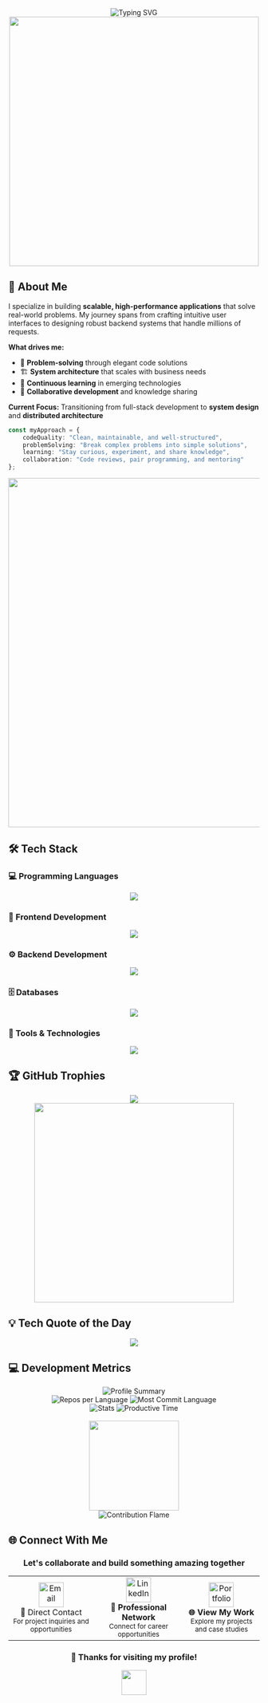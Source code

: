 <div align="center">
  <img src="https://readme-typing-svg.herokuapp.com?font=Fira+Code&size=32&duration=2800&pause=2000&color=A9FEF7&center=true&vCenter=true&width=940&lines=Hey+there!+I'm+a+Full-Stack+Developer+%F0%9F%91%8B;Aspiring+System+Architect+%F0%9F%8F%97%EF%B8%8F;Building+Amazing+Digital+Experiences+%F0%9F%9A%80;Always+Learning+%26+Growing+%F0%9F%8C%B1" alt="Typing SVG" />
</div>

<div align="center">
  <img src="https://user-images.githubusercontent.com/74038190/225813708-98b745f2-7d22-48cf-9150-083f1b00d6c9.gif" width="500">
</div>

## 🚀 About Me

I specialize in building **scalable, high-performance applications** that solve real-world problems. My journey spans from crafting intuitive user interfaces to designing robust backend systems that handle millions of requests.

**What drives me:**
- 🎯 **Problem-solving** through elegant code solutions
- 🏗️ **System architecture** that scales with business needs  
- 🔄 **Continuous learning** in emerging technologies
- 🤝 **Collaborative development** and knowledge sharing

**Current Focus:** Transitioning from full-stack development to **system design** and **distributed architecture**

```typescript
const myApproach = {
    codeQuality: "Clean, maintainable, and well-structured",
    problemSolving: "Break complex problems into simple solutions",
    learning: "Stay curious, experiment, and share knowledge",
    collaboration: "Code reviews, pair programming, and mentoring"
};
```

<div align="center">
  <img src="https://user-images.githubusercontent.com/74038190/212284100-561aa473-3905-4a80-b561-0d28506553ee.gif" width="700">
</div>

## 🛠️ Tech Stack

### 💻 Programming Languages
<div align="center">
  <img src="https://skillicons.dev/icons?i=js,ts,cpp,c,java,cs" />
</div>

### 🎨 Frontend Development
<div align="center">
  <img src="https://skillicons.dev/icons?i=nextjs,react,html,css,tailwind,bootstrap" />
</div>

### ⚙️ Backend Development
<div align="center">
  <img src="https://skillicons.dev/icons?i=nodejs,express,spring,dotnet,graphql,qt" />
</div>

### 🗄️ Databases
<div align="center">
  <img src="https://skillicons.dev/icons?i=postgresql,mysql,mongodb" />
</div>

### 🔧 Tools & Technologies
<div align="center">
  <img src="https://skillicons.dev/icons?i=git,github,docker,vscode,linux" />
</div>

## 🏆 GitHub Trophies
<div align="center">
  <img src="https://github-profile-trophy.vercel.app/?username=ahmed3656&theme=tokyonight&no-frame=true&no-bg=true&margin-w=4" />
</div>

<div align="center">
  <img src="https://user-images.githubusercontent.com/74038190/212284158-e840e285-664b-44d7-b79b-e264b5e54825.gif" width="400">
</div>

## 💡 Tech Quote of the Day

<div align="center">
  <img src="https://quotes-github-readme.vercel.app/api?type=horizontal&theme=tokyonight" />
</div>

<!-- ## 🎨 Code Contribution Heatmap

<div align="center">
  <img src="https://github-readme-stats.vercel.app/api/wakatime?username=ahmed3656&theme=tokyonight&layout=compact" alt="Coding Time" />
</div> -->

## 💻 Development Metrics

<div align="center">
  <img src="https://github-profile-summary-cards.vercel.app/api/cards/profile-details?username=ahmed3656&theme=tokyonight" alt="Profile Summary" />
</div>

<div align="center">
  <img src="https://github-profile-summary-cards.vercel.app/api/cards/repos-per-language?username=ahmed3656&theme=tokyonight" alt="Repos per Language" />
  <img src="https://github-profile-summary-cards.vercel.app/api/cards/most-commit-language?username=ahmed3656&theme=tokyonight" alt="Most Commit Language" />
</div>

<div align="center">
  <img src="https://github-profile-summary-cards.vercel.app/api/cards/stats?username=ahmed3656&theme=tokyonight" alt="Stats" />
  <img src="https://github-profile-summary-cards.vercel.app/api/cards/productive-time?username=ahmed3656&theme=tokyonight&utcOffset=8" alt="Productive Time" />
</div>

<br/>

<div align="center">
  <img height="180em" src="https://github-readme-stats.vercel.app/api?username=ahmed3656&show_icons=true&theme=tokyonight&include_all_commits=true&count_private=true"/>
  <br/>
  <img src="https://github-readme-streak-stats.herokuapp.com/?user=ahmed3656&theme=tokyonight&hide_border=true&stroke=0000&background=1A1B27&ring=F7768E&fire=F7768E&currStreakLabel=F7768E" alt="Contribution Flame" />
</div>

## 🌐 Connect With Me

<div align="center">
  <h3>Let's collaborate and build something amazing together</h3>
</div>

<div align="center">
  <table>
    <tr>
      <td align="center" width="250">
        <a href="mailto:ahmedamr4f@gmail.com">
          <img src="https://img.icons8.com/?size=100&id=OumT4lIcOllS&format=png&color=000000" alt="Email" width="50"/>
        </a>
        <br/
        <strong>📧 Direct Contact</strong>
        <br/>
        <sub>For project inquiries and opportunities</sub>
      </td>
      <td align="center" width="250">
        <a href="https://linkedin.com/in/ahmed-amr3656">
          <img src="https://img.icons8.com/fluency/96/linkedin.png" alt="LinkedIn" width="50"/>
        </a>
        <br/>
        <strong>💼 Professional Network</strong>
        <br/>
        <sub>Connect for career opportunities</sub>
      </td>
      <td align="center" width="250">
        <a href="https://ahmed-amr-phi.vercel.app/">
          <img src="https://img.icons8.com/?size=100&id=2963&format=png&color=34BFF0" alt="Portfolio" width="50"/>
        </a>
        <br/>
        <strong>🌐 View My Work</strong>
        <br/>
        <sub>Explore my projects and case studies</sub>
      </td>
    </tr>
  </table>
</div>

<!-- ---

<div align="center">
  <img src="https://komarev.com/ghpvc/?username=ahmed3656&label=Profile%20views&color=0e75b6&style=flat" alt="Profile views" />
  <img src="https://img.shields.io/github/followers/ahmed3656?label=Followers&style=social" alt="GitHub followers" />
</div>-->

<div align="center">
  <h3>💖 Thanks for visiting my profile!</h3>
  <img src="https://user-images.githubusercontent.com/74038190/213844263-a8897a51-32f4-4b3b-b5c2-e1528b89f6f3.png" width="50px" />
</div>
